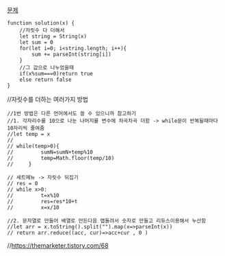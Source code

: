 [문제](https://school.programmers.co.kr/learn/courses/30/lessons/12947)
```
function solution(x) {
    //자릿수 다 더해서 
    let string = String(x)
    let sum = 0
    for(let i=0; i<string.length; i++){
        sum += parseInt(string[i])
    }
    //그 값으로 나누었을때 
    if(x%sum===0)return true
    else return false
}
```
//자릿수를 더하는 여러가지 방법
```
//1번 방법은 다른 언어에서도 쓸 수 있으니까 참고하기
//1. 각자리수를 10으로 나눈 나머지를 변수에 차곡차곡 더함 -> while문이 반복될때마다 10자리씩 줄여줌
//let temp = x
//
// while(temp>0){
//         sumN=sumN+temp%10 
//         temp=Math.floor(temp/10) 
//     }

// 세트메뉴 -> 자릿수 뒤집기
// res = 0 
// while x>0:
//         t=x%10
//         res=res*10+t
//         x=x/10
```
```
//2. 문자열로 만들어 배열로 만든다음 맵돌려서 숫자로 만들고 리듀스이용해서 누산함
//let arr = x.toString().split("").map(x=>parseInt(x))
// return arr.reduce((acc, cur)=>acc+cur , 0 )
```

//https://themarketer.tistory.com/68
